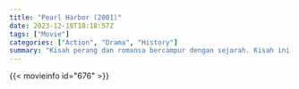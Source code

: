 ```yaml
---
title: "Pearl Harbor (2001)"
date: 2023-12-18T18:18:57Z
tags: ["Movie"]
categories: ["Action", "Drama", "History"]
summary: "Kisah perang dan romansa bercampur dengan sejarah. Kisah ini mengikuti dua teman seumur hidup dan seorang perawat cantik yang terjebak dalam kengerian Minggu pagi yang terkenal pada tahun 1941."
---
```


<mux-player stream-type="on-demand"
src="https://kp3d-my.sharepoint.com/personal/ryoo_kp3d_onmicrosoft_com/_layouts/15/download.aspx?share=Ec4IFRQr0UhGta5_ZdAHzfIBzZ0kAyHvmKNTIOBxn2zQrQ" prefer-playback="mse" controls>

</mux-player>


{{< movieinfo id="676" >}}

<script src="https://cdn.jsdelivr.net/npm/@mux/mux-player"></script>

 <script type="application/ld+json ">
{
"@context": "https://schema.org/",
"@type": "VideoObject",
"name": "Pearl Harbor",
"contentUrl": "https://stream.mux.com/3XPwHfz4TLMwgC14H00d6CHtkkhiftP6qERSB00KyEmU8.m3u8",
"thumbnailUrl": "https://www.themoviedb.org/t/p/original/zJ9SHiPr8GeI0sWUQvpa4M85gq1.jpg?width=314&fit_mode=preserve&time=25",
"uploadDate": "2023-12-18T18:18:57Z",
}

</script>